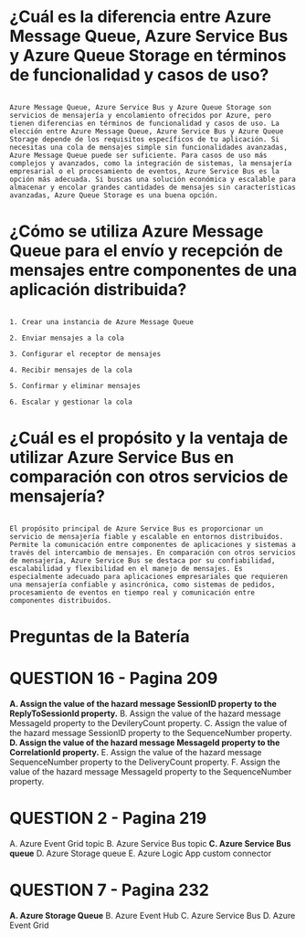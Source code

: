 # ¿Cuál es la diferencia entre Azure Message Queue, Azure Service Bus y Azure Queue Storage en términos de funcionalidad y casos de uso?

````

Azure Message Queue, Azure Service Bus y Azure Queue Storage son servicios de mensajería y encolamiento ofrecidos por Azure, pero tienen diferencias en términos de funcionalidad y casos de uso. La elección entre Azure Message Queue, Azure Service Bus y Azure Queue Storage depende de los requisitos específicos de tu aplicación. Si necesitas una cola de mensajes simple sin funcionalidades avanzadas, Azure Message Queue puede ser suficiente. Para casos de uso más complejos y avanzados, como la integración de sistemas, la mensajería empresarial o el procesamiento de eventos, Azure Service Bus es la opción más adecuada. Si buscas una solución económica y escalable para almacenar y encolar grandes cantidades de mensajes sin características avanzadas, Azure Queue Storage es una buena opción.

````

# ¿Cómo se utiliza Azure Message Queue para el envío y recepción de mensajes entre componentes de una aplicación distribuida?

````

1. Crear una instancia de Azure Message Queue

2. Enviar mensajes a la cola

3. Configurar el receptor de mensajes

4. Recibir mensajes de la cola

5. Confirmar y eliminar mensajes

6. Escalar y gestionar la cola

````

# ¿Cuál es el propósito y la ventaja de utilizar Azure Service Bus en comparación con otros servicios de mensajería?

````

El propósito principal de Azure Service Bus es proporcionar un servicio de mensajería fiable y escalable en entornos distribuidos. Permite la comunicación entre componentes de aplicaciones y sistemas a través del intercambio de mensajes. En comparación con otros servicios de mensajería, Azure Service Bus se destaca por su confiabilidad, escalabilidad y flexibilidad en el manejo de mensajes. Es especialmente adecuado para aplicaciones empresariales que requieren una mensajería confiable y asincrónica, como sistemas de pedidos, procesamiento de eventos en tiempo real y comunicación entre componentes distribuidos.

````

# Preguntas de la Batería

# QUESTION 16 - Pagina 209

**A. Assign the value of the hazard message SessionID property to the ReplyToSessionId property.**
B. Assign the value of the hazard message MessageId property to the DevileryCount property.
C. Assign the value of the hazard message SessionID property to the SequenceNumber property.
**D. Assign the value of the hazard message MessageId property to the CorrelationId property.**
E. Assign the value of the hazard message SequenceNumber property to the DeliveryCount property.
F. Assign the value of the hazard message MessageId property to the SequenceNumber property.

# QUESTION 2 - Pagina 219

A. Azure Event Grid topic
B. Azure Service Bus topic
**C. Azure Service Bus queue**
D. Azure Storage queue
E. Azure Logic App custom connector

# QUESTION 7 - Pagina 232

**A. Azure Storage Queue**
B. Azure Event Hub
C. Azure Service Bus
D. Azure Event Grid